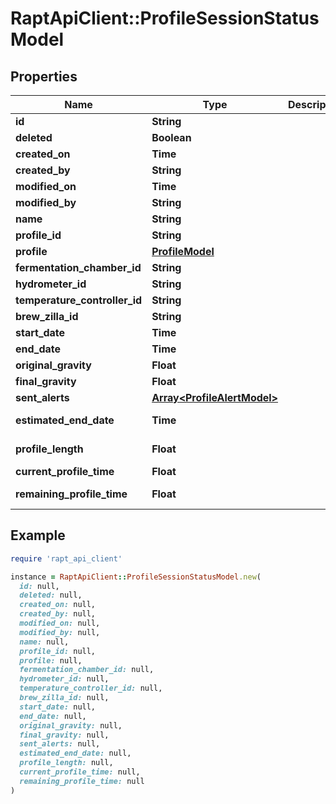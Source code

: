 # RaptApiClient::ProfileSessionStatusModel

## Properties

| Name | Type | Description | Notes |
| ---- | ---- | ----------- | ----- |
| **id** | **String** |  | [optional] |
| **deleted** | **Boolean** |  | [optional] |
| **created_on** | **Time** |  | [optional] |
| **created_by** | **String** |  | [optional] |
| **modified_on** | **Time** |  | [optional] |
| **modified_by** | **String** |  | [optional] |
| **name** | **String** |  | [optional] |
| **profile_id** | **String** |  | [optional] |
| **profile** | [**ProfileModel**](ProfileModel.md) |  | [optional] |
| **fermentation_chamber_id** | **String** |  | [optional] |
| **hydrometer_id** | **String** |  | [optional] |
| **temperature_controller_id** | **String** |  | [optional] |
| **brew_zilla_id** | **String** |  | [optional] |
| **start_date** | **Time** |  | [optional] |
| **end_date** | **Time** |  | [optional] |
| **original_gravity** | **Float** |  | [optional] |
| **final_gravity** | **Float** |  | [optional] |
| **sent_alerts** | [**Array&lt;ProfileAlertModel&gt;**](ProfileAlertModel.md) |  | [optional] |
| **estimated_end_date** | **Time** |  | [optional][readonly] |
| **profile_length** | **Float** |  | [optional][readonly] |
| **current_profile_time** | **Float** |  | [optional] |
| **remaining_profile_time** | **Float** |  | [optional][readonly] |

## Example

```ruby
require 'rapt_api_client'

instance = RaptApiClient::ProfileSessionStatusModel.new(
  id: null,
  deleted: null,
  created_on: null,
  created_by: null,
  modified_on: null,
  modified_by: null,
  name: null,
  profile_id: null,
  profile: null,
  fermentation_chamber_id: null,
  hydrometer_id: null,
  temperature_controller_id: null,
  brew_zilla_id: null,
  start_date: null,
  end_date: null,
  original_gravity: null,
  final_gravity: null,
  sent_alerts: null,
  estimated_end_date: null,
  profile_length: null,
  current_profile_time: null,
  remaining_profile_time: null
)
```

